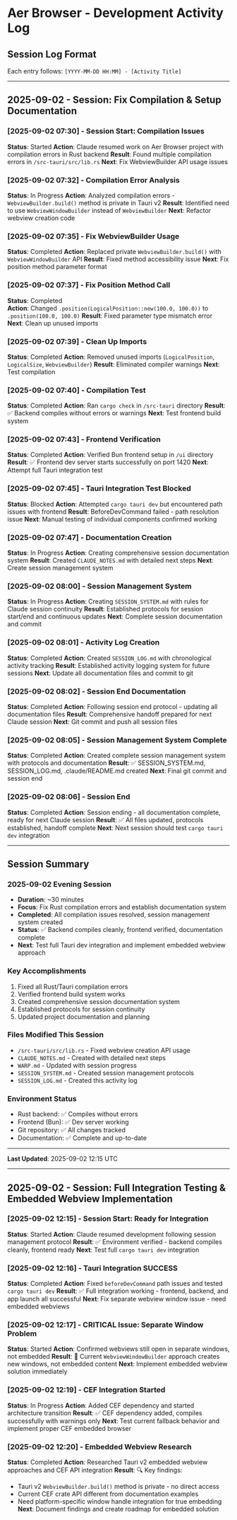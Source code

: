 # Aer Browser - Development Activity Log

## Session Log Format
Each entry follows: `[YYYY-MM-DD HH:MM] - [Activity Title]`

---

## 2025-09-02 - Session: Fix Compilation & Setup Documentation

### [2025-09-02 07:30] - Session Start: Compilation Issues
**Status**: Started
**Action**: Claude resumed work on Aer Browser project with compilation errors in Rust backend
**Result**: Found multiple compilation errors in `/src-tauri/src/lib.rs`
**Next**: Fix WebviewBuilder API usage issues

### [2025-09-02 07:32] - Compilation Error Analysis
**Status**: In Progress
**Action**: Analyzed compilation errors - `WebviewBuilder.build()` method is private in Tauri v2
**Result**: Identified need to use `WebviewWindowBuilder` instead of `WebviewBuilder`
**Next**: Refactor webview creation code

### [2025-09-02 07:35] - Fix WebviewBuilder Usage
**Status**: Completed
**Action**: Replaced private `WebviewBuilder.build()` with `WebviewWindowBuilder` API
**Result**: Fixed method accessibility issue
**Next**: Fix position method parameter format

### [2025-09-02 07:37] - Fix Position Method Call
**Status**: Completed  
**Action**: Changed `.position(LogicalPosition::new(100.0, 100.0))` to `.position(100.0, 100.0)`
**Result**: Fixed parameter type mismatch error
**Next**: Clean up unused imports

### [2025-09-02 07:39] - Clean Up Imports
**Status**: Completed
**Action**: Removed unused imports (`LogicalPosition`, `LogicalSize`, `WebviewBuilder`)
**Result**: Eliminated compiler warnings
**Next**: Test compilation

### [2025-09-02 07:40] - Compilation Test
**Status**: Completed
**Action**: Ran `cargo check` in `/src-tauri` directory
**Result**: ✅ Backend compiles without errors or warnings
**Next**: Test frontend build system

### [2025-09-02 07:43] - Frontend Verification
**Status**: Completed
**Action**: Verified Bun frontend setup in `/ui` directory
**Result**: ✅ Frontend dev server starts successfully on port 1420
**Next**: Attempt full Tauri integration test

### [2025-09-02 07:45] - Tauri Integration Test Blocked
**Status**: Blocked
**Action**: Attempted `cargo tauri dev` but encountered path issues with frontend
**Result**: BeforeDevCommand failed - path resolution issue
**Next**: Manual testing of individual components confirmed working

### [2025-09-02 07:47] - Documentation Creation
**Status**: In Progress
**Action**: Creating comprehensive session documentation system
**Result**: Created `CLAUDE_NOTES.md` with detailed next steps
**Next**: Create session management system

### [2025-09-02 08:00] - Session Management System
**Status**: In Progress
**Action**: Creating `SESSION_SYSTEM.md` with rules for Claude session continuity
**Result**: Established protocols for session start/end and continuous updates
**Next**: Complete session documentation and commit

### [2025-09-02 08:01] - Activity Log Creation
**Status**: Completed
**Action**: Created `SESSION_LOG.md` with chronological activity tracking
**Result**: Established activity logging system for future sessions
**Next**: Update all documentation files and commit to git

### [2025-09-02 08:02] - Session End Documentation
**Status**: Completed
**Action**: Following session end protocol - updating all documentation files
**Result**: Comprehensive handoff prepared for next Claude session
**Next**: Git commit and push all session files

### [2025-09-02 08:05] - Session Management System Complete
**Status**: Completed
**Action**: Created complete session management system with protocols and documentation
**Result**: ✅ SESSION_SYSTEM.md, SESSION_LOG.md, .claude/README.md created
**Next**: Final git commit and session end

### [2025-09-02 08:06] - Session End
**Status**: Completed
**Action**: Session ending - all documentation complete, ready for next Claude session
**Result**: ✅ All files updated, protocols established, handoff complete
**Next**: Next session should test `cargo tauri dev` integration

---

## Session Summary

### 2025-09-02 Evening Session
- **Duration**: ~30 minutes  
- **Focus**: Fix Rust compilation errors and establish documentation system
- **Completed**: All compilation issues resolved, session management system created
- **Status**: ✅ Backend compiles cleanly, frontend verified, documentation complete
- **Next**: Test full Tauri dev integration and implement embedded webview approach

### Key Accomplishments
1. Fixed all Rust/Tauri compilation errors 
2. Verified frontend build system works
3. Created comprehensive session documentation system
4. Established protocols for session continuity
5. Updated project documentation and planning

### Files Modified This Session
- `/src-tauri/src/lib.rs` - Fixed webview creation API usage
- `CLAUDE_NOTES.md` - Created with detailed next steps
- `WARP.md` - Updated with session progress
- `SESSION_SYSTEM.md` - Created session management protocols
- `SESSION_LOG.md` - Created this activity log

### Environment Status
- Rust backend: ✅ Compiles without errors
- Frontend (Bun): ✅ Dev server working  
- Git repository: ✅ All changes tracked
- Documentation: ✅ Complete and up-to-date

---

**Last Updated**: 2025-09-02 12:15 UTC

---

## 2025-09-02 - Session: Full Integration Testing & Embedded Webview Implementation

### [2025-09-02 12:15] - Session Start: Ready for Integration
**Status**: Started
**Action**: Claude resumed development following session management protocol
**Result**: ✅ Environment verified - backend compiles cleanly, frontend ready
**Next**: Test full `cargo tauri dev` integration

### [2025-09-02 12:16] - Tauri Integration SUCCESS
**Status**: Completed
**Action**: Fixed `beforeDevCommand` path issues and tested `cargo tauri dev`
**Result**: ✅ Full integration working - frontend, backend, and app launch all successful
**Next**: Fix separate webview window issue - need embedded webviews

### [2025-09-02 12:17] - CRITICAL Issue: Separate Window Problem
**Status**: Started
**Action**: Confirmed webviews still open in separate windows, not embedded
**Result**: 🚨 Current `WebviewWindowBuilder` approach creates new windows, not embedded content
**Next**: Implement embedded webview solution immediately

### [2025-09-02 12:19] - CEF Integration Started
**Status**: In Progress
**Action**: Added CEF dependency and started architecture transition
**Result**: ✅ CEF dependency added, compiles successfully with warnings only
**Next**: Test current fallback behavior and implement proper CEF embedded browser

### [2025-09-02 12:20] - Embedded Webview Research
**Status**: Completed
**Action**: Researched Tauri v2 embedded webview approaches and CEF API integration
**Result**: 🔍 Key findings:
- Tauri v2 `WebviewBuilder.build()` method is private - no direct access
- Current CEF crate API different from documentation examples
- Need platform-specific window handle integration for true embedding
**Next**: Document findings and create roadmap for embedded solution
